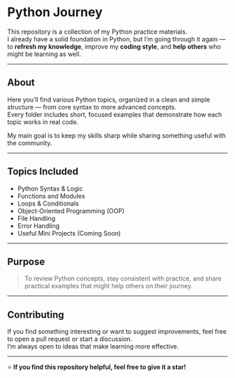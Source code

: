 # Python Journey

This repository is a collection of my Python practice materials.  
I already have a solid foundation in Python, but I’m going through it again — to **refresh my knowledge**, improve my **coding style**, and **help others** who might be learning as well.

---

## About

Here you’ll find various Python topics, organized in a clean and simple structure — from core syntax to more advanced concepts.  
Every folder includes short, focused examples that demonstrate how each topic works in real code.

My main goal is to keep my skills sharp while sharing something useful with the community.

---

## Topics Included

- Python Syntax & Logic
- Functions and Modules
- Loops & Conditionals
- Object-Oriented Programming (OOP)
- File Handling
- Error Handling
- Useful Mini Projects (Coming Soon)

---

## Purpose

> To review Python concepts, stay consistent with practice, and share practical examples that might help others on their journey.

---

## Contributing

If you find something interesting or want to suggest improvements, feel free to open a pull request or start a discussion.  
I’m always open to ideas that make learning more effective.

---

⭐ **If you find this repository helpful, feel free to give it a star!**
